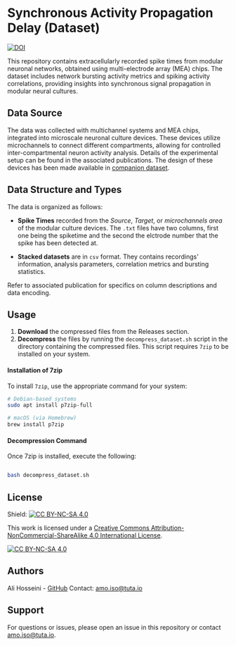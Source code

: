 # Synchronous Activity Propagation Delay (Dataset)

[![DOI](https://zenodo.org/badge/DOI/10.5281/zenodo.14031116.svg)](https://doi.org/10.5281/zenodo.14031115)


This repository contains extracellularly recorded spike times from modular neuronal networks, obtained using multi-electrode array (MEA) chips. The dataset includes network bursting activity metrics and spiking activity correlations, providing insights into synchronous signal propagation in modular neural cultures.

## Data Source

The data was collected with multichannel systems and MEA chips, integrated into microscale neuronal culture devices. These devices utilize microchannels to connect different compartments, allowing for controlled inter-compartmental neuron activity analysis. Details of the experimental setup can be found in the associated publications. The design of these devices has been made available in [companion dataset](https://github.com/Amo-127-0-0-1/Synchronous-Activity-Propagation-Delay-STL-Models).



## Data Structure and Types

The data is organized as follows:

- **Spike Times** recorded from the *Source*, *Target*, or *microchannels area* of the modular culture devices. The `.txt` files have two columns, first one being the spiketime and the second the elctrode number that the spike has been detected at.

- **Stacked datasets** are in `csv` format. They contains recordings' information, analysis parameters, correlation metrics and bursting statistics.

Refer to associated publication for specifics on column descriptions and data encoding.

## Usage

1. **Download** the compressed files from the Releases section.
2. **Decompress** the files by running the `decompress_dataset.sh` script in the directory containing the compressed files. This script requires `7zip` to be installed on your system.

#### Installation of 7zip

To install `7zip`, use the appropriate command for your system:

```bash
# Debian-based systems
sudo apt install p7zip-full

# macOS (via Homebrew)
brew install p7zip
```

#### Decompression Command

Once 7zip is installed, execute the following:

```bash

bash decompress_dataset.sh
```

## License 

Shield: [![CC BY-NC-SA 4.0][cc-by-nc-sa-shield]][cc-by-nc-sa]

This work is licensed under a
[Creative Commons Attribution-NonCommercial-ShareAlike 4.0 International License][cc-by-nc-sa].

[![CC BY-NC-SA 4.0][cc-by-nc-sa-image]][cc-by-nc-sa]

[cc-by-nc-sa]: http://creativecommons.org/licenses/by-nc-sa/4.0/
[cc-by-nc-sa-image]: https://licensebuttons.net/l/by-nc-sa/4.0/88x31.png
[cc-by-nc-sa-shield]: https://img.shields.io/badge/License-CC%20BY--NC--SA%204.0-lightgrey.svg


## Authors

Ali Hosseini - [GitHub](https://github.com/Amo-127-0-0-1)
Contact: amo.iso@tuta.io

## Support

For questions or issues, please open an issue in this repository or contact amo.iso@tuta.io.
